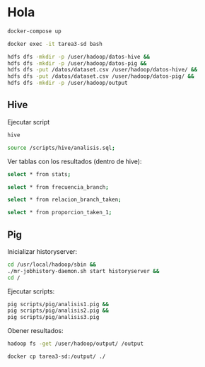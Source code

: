 # Hola

```sh
docker-compose up
```
```sh
docker exec -it tarea3-sd bash
```
```sh
hdfs dfs -mkdir -p /user/hadoop/datos-hive && 
hdfs dfs -mkdir -p /user/hadoop/datos-pig &&
hdfs dfs -put /datos/dataset.csv /user/hadoop/datos-hive/ &&
hdfs dfs -put /datos/dataset.csv /user/hadoop/datos-pig/ &&
hdfs dfs -mkdir -p /user/hadoop/output
```

## Hive

Ejecutar script
```sh
hive
```
```sh
source /scripts/hive/analisis.sql;
```
Ver tablas con los resultados (dentro de hive):
```sh
select * from stats;
```

```sh
select * from frecuencia_branch;
```

```sh
select * from relacion_branch_taken;
```

```sh
select * from proporcion_taken_1;
```


## Pig

Inicializar historyserver:
```sh
cd /usr/local/hadoop/sbin && 
./mr-jobhistory-daemon.sh start historyserver && 
cd /
```

Ejecutar scripts:
```sh
pig scripts/pig/analisis1.pig &&
pig scripts/pig/analisis2.pig &&
pig scripts/pig/analisis3.pig
```

Obener resultados:
```sh
hadoop fs -get /user/hadoop/output/ /output
```

```sh
docker cp tarea3-sd:/output/ ./
```
